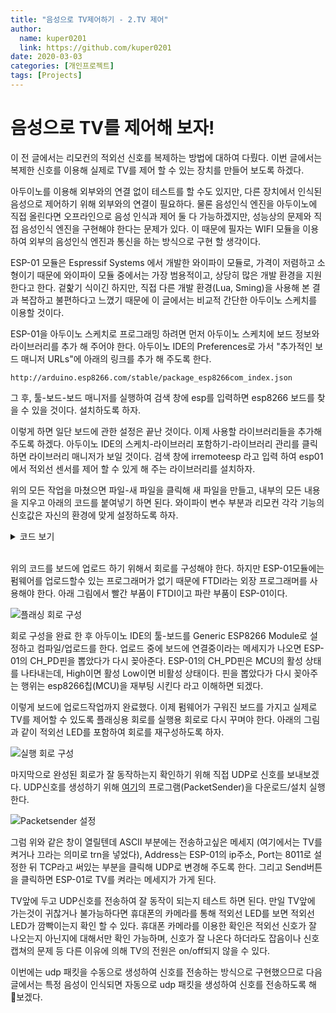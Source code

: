 ```yaml
---
title: "음성으로 TV제어하기 - 2.TV 제어"
author:
  name: kuper0201
  link: https://github.com/kuper0201
date: 2020-03-03
categories: [개인프로젝트]
tags: [Projects]
---
```


# 음성으로 TV를 제어해 보자!

이 전 글에서는 리모컨의 적외선 신호를 복제하는 방법에 대하여 다뤘다. 이번 글에서는 복제한 신호를 이용해 실제로 TV를 제어 할 수 있는 장치를 만들어 보도록 하겠다.

아두이노를 이용해 외부와의 연결 없이 테스트를 할 수도 있지만, 다른 장치에서 인식된 음성으로 제어하기 위해 외부와의 연결이 필요하다. 물론 음성인식 엔진을 아두이노에 직접 올린다면 오프라인으로 음성 인식과 제어 둘 다 가능하겠지만, 성능상의 문제와 직접 음성인식 엔진을 구현해야 한다는 문제가 있다. 이 때문에 필자는 WIFI 모듈을 이용하여 외부의 음성인식 엔진과 통신을 하는 방식으로 구현 할 생각이다.

ESP-01 모듈은 Espressif Systems 에서 개발한 와이파이 모듈로, 가격이 저렴하고 소형이기 때문에 와이파이 모듈 중에서는 가장 범용적이고, 상당히 많은 개발 환경을 지원한다고 한다. 겉핥기 식이긴 하지만, 직접 다른 개발 환경(Lua, Sming)을 사용해 본 결과 복잡하고 불편하다고 느꼈기 때문에 이 글에서는 비교적 간단한 아두이노 스케치를 이용할 것이다.

ESP-01을 아두이노 스케치로 프로그래밍 하려면 먼저 아두이노 스케치에 보드 정보와 라이브러리를 추가 해 주어야 한다. 아두이노 IDE의 Preferences로 가서 "추가적인 보드 매니저 URLs"에 아래의 링크를 추가 해 주도록 한다.

```
http://arduino.esp8266.com/stable/package_esp8266com_index.json
```

그 후, 툴-보드-보드 매니저를 실행하여 검색 창에 esp를 입력하면 esp8266 보드를 찾을 수 있을 것이다. 설치하도록 하자.

이렇게 하면 일단 보드에 관한 설정은 끝난 것이다. 이제 사용할 라이브러리들을 추가해 주도록 하겠다. 아두이노 IDE의 스케치-라이브러리 포함하기-라이브러리 관리를 클릭하면 라이브러리 매니저가 보일 것이다. 검색 창에 irremoteesp 라고 입력 하여 esp01에서 적외선 센서를 제어 할 수 있게 해 주는 라이브러리를 설치하자.

위의 모든 작업을 마쳤으면 파일-새 파일을 클릭해 새 파일을 만들고, 내부의 모든 내용을 지우고 아래의 코드를 붙여넣기 하면 된다. 와이파이 변수 부분과 리모컨 각각 기능의 신호값은 자신의 환경에 맞게 설정하도록 하자.

<details markdown="1">
<summary>코드 보기</summary>

```cpp
#include <ESP8266WiFi.h>
#include <WiFiUdp.h>
#include <IRremoteESP8266.h>
#include <IRsend.h>

const char* ssid = "자신의 WIFI ssid";
const char* password = "자신의 WIFI 암호";

IRsend send(3);

WiFiUDP Udp;
unsigned int localUdpPort = 8011;
char incomingPacket[255];

void setup() {
  pinMode(3, FUNCTION_3);
  pinMode(3, OUTPUT);
  digitalWrite(3, LOW);

  pinMode(2, OUTPUT);
  digitalWrite(2, LOW);

  WiFi.begin(ssid, password);

  while (WiFi.status() != WL_CONNECTED) delay(500);

  Udp.begin(localUdpPort);
}

void tvTurn() {
  //전원 상태 변경
  send.sendNEC(0x1FE807F, 32);
  send.sendNEC(0x1FEFF00, 32);
  send.sendNEC(0xE0E040BF, 32);
  send.sendNEC(0x20DF10EF, 32);
  send.sendNEC(0x1FE8F80, 32);
}

void volumeUp() {
  //볼륨 업
  send.sendNEC(0xE0E0E01F, 32);
  send.sendNEC(0x20DF40BF, 32);
}

void volumeDown() {
  //볼륨 다운
  send.sendNEC(0xE0E0D02F, 32);
  send.sendNEC(0x20DFC03F, 32);
}

void channelUp() {
  //채널 업
  send.sendNEC(0x1FE02FD, 32);
  send.sendNEC(0xFFFFFFFF, 32);
  send.sendNEC(0x1FEFF00, 32);
}

void channelDown() {
  //채널 다운
  send.sendNEC(0x1FE827D, 32);
  send.sendNEC(0xFFFFFFFF, 32);
  send.sendNEC(0x1FEFF00, 32);
}

void zero() {
  //0
  send.sendNEC(0x1FE04FB, 32);
  send.sendNEC(0xFFFFFFFF, 32);
  send.sendNEC(0x1FEFF00, 32);
}

void one() {
  //1
  send.sendNEC(0x1FE847B, 32);
  send.sendNEC(0xFFFFFFFF, 32);
  send.sendNEC(0x1FEFF00, 32);
}

void two() {
  //2
  send.sendNEC(0x1FE44BB, 32);
  send.sendNEC(0xFFFFFFFF, 32);
  send.sendNEC(0x1FEFF00, 32);
}

void three() {
  //3
  send.sendNEC(0x1FEC43B, 32);
  send.sendNEC(0xFFFFFFFF, 32);
  send.sendNEC(0x1FEFF00, 32);
}

void four() {
  //4
  send.sendNEC(0x1FE24DB, 32);
  send.sendNEC(0xFFFFFFFF, 32);
  send.sendNEC(0x1FEFF00, 32);
}

void five() {
  //5
  send.sendNEC(0x1FEA45B, 32);
  send.sendNEC(0xFFFFFFFF, 32);
  send.sendNEC(0x1FEFF00, 32);
}

void six() {
  //6
  send.sendNEC(0x1FE649B, 32);
  send.sendNEC(0xFFFFFFFF, 32);
  send.sendNEC(0x1FEFF00, 32);
}

void seven() {
  //7
  send.sendNEC(0x1FEE41B, 32);
  send.sendNEC(0xFFFFFFFF, 32);
  send.sendNEC(0x1FEFF00, 32);
}

void eight() {
  //8
  send.sendNEC(0x1FE14EB, 32);
  send.sendNEC(0xFFFFFFFF, 32);
  send.sendNEC(0x1FEFF00, 32);
}

void nine() {
  //9
  send.sendNEC(0x1FE946B, 32);
  send.sendNEC(0xFFFFFFFF, 32);
  send.sendNEC(0x1FEFF00, 32);
}

void loop()
{
  int packetSize = Udp.parsePacket();
  if (packetSize) {
    int len = Udp.read(incomingPacket, 255);

    if (len > 0) incomingPacket[len] = 0;

    if (strcmp("trn", incomingPacket) == 0) tvTurn();
    else if (strcmp("cUp", incomingPacket) == 0) channelUp();
    else if (strcmp("cDn", incomingPacket) == 0) channelDown();
    else if (strcmp("vUp", incomingPacket) == 0) volumeUp();
    else if (strcmp("vDn", incomingPacket) == 0) volumeDown();
    else if (strcmp("0", incomingPacket) == 0) zero();
    else if (strcmp("1", incomingPacket) == 0) one();
    else if (strcmp("2", incomingPacket) == 0) two();
    else if (strcmp("3", incomingPacket) == 0) three();
    else if (strcmp("4", incomingPacket) == 0) four();
    else if (strcmp("5", incomingPacket) == 0) five();
    else if (strcmp("6", incomingPacket) == 0) six();
    else if (strcmp("7", incomingPacket) == 0) seven();
    else if (strcmp("8", incomingPacket) == 0) eight();
    else if (strcmp("9", incomingPacket) == 0) nine();
  }
}
```

</details>
<br/>

위의 코드를 보드에 업로드 하기 위해서 회로를 구성해야 한다. 하지만 ESP-01모듈에는 펌웨어를 업로드할수 있는 프로그래머가 없기 때문에 FTDI라는 외장 프로그래머를 사용해야 한다. 아래 그림에서 빨간 부품이 FTDI이고 파란 부품이 ESP-01이다.

![플래싱 회로 구성](./images/irremote2/20200311_esp01_flash_circuit.png)

회로 구성을 완료 한 후 아두이노 IDE의 툴-보드를 Generic ESP8266 Module로 설정하고 컴파일/업로드를 한다. 업로드 중에 보드에 연결중이라는 메세지가 나오면 ESP-01의 CH_PD핀을 뽑았다가 다시 꽂아준다. ESP-01의 CH_PD핀은 MCU의 활성 상태를 나타내는데, High이면 활성 Low이면 비활성 상태이다. 핀을 뽑았다가 다시 꽂아주는 행위는 esp8266칩(MCU)을 재부팅 시킨다 라고 이해하면 되겠다.

이렇게 보드에 업로드작업까지 완료했다. 이제 펌웨어가 구워진 보드를 가지고 실제로 TV를 제어할 수 있도록 플래싱용 회로를 실행용 회로로 다시 꾸며야 한다. 아래의 그림과 같이 적외선 LED를 포함하여 회로를 재구성하도록 하자.

![실행 회로 구성](./images/irremote2/20200311_esp01_ir_run_circuit.png)

마지막으로 완성된 회로가 잘 동작하는지 확인하기 위해 직접 UDP로 신호를 보내보겠다. UDP신호를 생성하기 위해 [여기](https://packetsender.com/)의 프로그램(PacketSender)을 다운로드/설치  실행 한다.

![Packetsender 설정](./images/irremote2/20200311_packetsender_setting.png)

그럼 위와 같은 창이 열릴텐데 ASCII 부분에는 전송하고싶은 메세지 (여기에서는 TV를 켜거나 끄라는 의미로 trn을 넣었다), Address는 ESP-01의 ip주소, Port는 8011로 설정한 뒤 TCP라고 써있는 부분을 클릭해 UDP로 변경해 주도록 한다. 그리고 Send버튼을 클릭하면 ESP-01로 TV를 켜라는 메세지가 가게 된다.

TV앞에 두고 UDP신호를 전송하여 잘 동작이 되는지 테스트 하면 된다. 만일 TV앞에 가는것이 귀찮거나 불가능하다면 휴대폰의 카메라를 통해 적외선 LED를 보면 적외선 LED가 깜빡이는지 확인 할 수 있다. 휴대폰 카메라를 이용한 확인은 적외선 신호가 잘 나오는지 아닌지에 대해서만 확인 가능하며, 신호가 잘 나온다 하더라도 잡음이나 신호 캡쳐의 문제 등 다른 이유에 의해 TV의 전원은 on/off되지 않을 수 있다.

이번에는 udp 패킷을 수동으로 생성하여 신호를 전송하는 방식으로 구현했으므로 다음 글에서는 특정 음성이 인식되면 자동으로 udp 패킷을 생성하여 신호를 전송하도록 해 보겠다.
